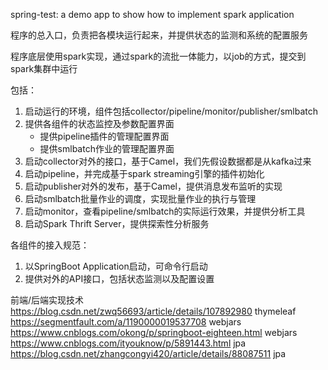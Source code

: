 spring-test: a demo app to show how to implement spark application

程序的总入口，负责把各模块运行起来，并提供状态的监测和系统的配置服务

程序底层使用spark实现，通过spark的流批一体能力，以job的方式，提交到spark集群中运行

包括：
1. 启动运行的环境，组件包括collector/pipeline/monitor/publisher/smlbatch
2. 提供各组件的状态监控及参数配置界面
   - 提供pipeline插件的管理配置界面
   - 提供smlbatch作业的管理配置界面
3. 启动collector对外的接口，基于Camel，我们先假设数据都是从kafka过来
4. 启动pipeline，并完成基于spark streaming引擎的插件初始化
5. 启动publisher对外的发布，基于Camel，提供消息发布监听的实现
6. 启动smlbatch批量作业的调度，实现批量作业的执行与管理
7. 启动monitor，查看pipeline/smlbatch的实际运行效果，并提供分析工具
7. 启动Spark Thrift Server，提供探索性分析服务


各组件的接入规范：
1. 以SpringBoot Application启动，可命令行启动
2. 提供对外的API接口，包括状态监测以及配置设置

前端/后端实现技术
https://blog.csdn.net/zwq56693/article/details/107892980 thymeleaf
https://segmentfault.com/a/1190000019537708 webjars
https://www.cnblogs.com/okong/p/springboot-eighteen.html webjars
https://www.cnblogs.com/ityouknow/p/5891443.html jpa
https://blog.csdn.net/zhangcongyi420/article/details/88087511 jpa